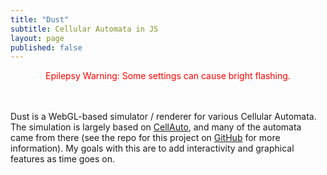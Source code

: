 ```yaml
---
title: "Dust"
subtitle: Cellular Automata in JS
layout: page
published: false
---
```


<style>
#dust-container {
    margin-top: 3.0rem;
}
</style>

<!-- Get latest version of Guify off of NPM-->
<script src="https://unpkg.com/guify/lib/guify.min.js"></script>
<script src="https://cdnjs.cloudflare.com/ajax/libs/pixi.js/4.7.3/pixi.min.js"></script>

<p style="color:red; text-align: center;">
Epilepsy Warning: Some settings can cause bright flashing.
</p>

<div id="dust-container" class="project-container"></div>

Dust is a WebGL-based simulator / renderer for various Cellular Automata. The simulation is largely based on [CellAuto](https://sanojian.github.io/cellauto/), and many of the automata came from there (see the repo for this project on [GitHub](href="https://github.com/colejd/Dust") for more information). My goals with this are to add interactivity and graphical features as time goes on.


<script src="js/dust.min.js"></script>